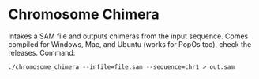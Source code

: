 # Chromosome Chimera

Intakes a SAM file and outputs chimeras from the input sequence. Comes compiled for Windows, Mac, and Ubuntu (works for PopOs too), check the releases. Command:

`./chromosome_chimera --infile=file.sam --sequence=chr1 > out.sam`
